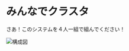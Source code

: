 みんなでクラスタ
=================

さあ！このシステムを４人一組で組んでください！

![構成図](https://cacoo.com/diagrams/CQcA9aJslOwzpU6K-EBC21.png?t=1348386822183)

